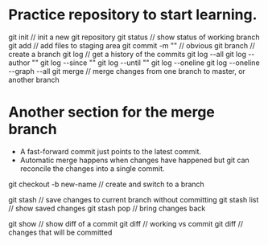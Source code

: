 # Practice repository to start learning.

git init // init a new git repository
git status // show status of working branch
git add // add files to staging area
git commit -m "<message>" // obvious
git branch // create a branch
git log // get a history of the commits
git log --all
git log --author "<name>"
git log --since "<date>"
git log --until "<date>"
git log --oneline
git log --oneline --graph --all
git merge // merge changes from one branch to master, or another branch

# Another section for the merge branch
- A fast-forward commit just points to the latest commit.
- Automatic merge happens when changes have happened but git can reconcile the changes into a single commit.

git checkout -b new-name // create and switch to a branch

git stash // save changes to current branch without committing
git stash list // show saved changes
git stash pop // bring changes back

git show <commit> // show diff of a commit
git diff // working vs commit
git diff // changes that will be committed

